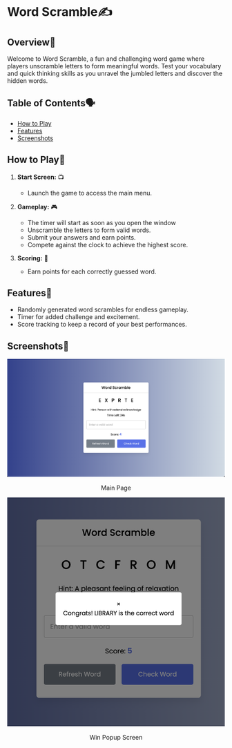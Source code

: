 # Word Scramble✍️

## Overview👀

Welcome to Word Scramble, a fun and challenging word game where players unscramble letters to form meaningful words. Test your vocabulary and quick thinking skills as you unravel the jumbled letters and discover the hidden words.

## Table of Contents🗣️
- [How to Play](#how-to-play)
- [Features](#features)
- [Screenshots](#screenshots)

## How to Play👴

1. **Start Screen:** 📺
   - Launch the game to access the main menu.

2. **Gameplay:**  🎮
   - The timer will start as soon as you open the window
   - Unscramble the letters to form valid words.
   - Submit your answers and earn points.
   - Compete against the clock to achieve the highest score.

3. **Scoring:**  💯
   - Earn points for each correctly guessed word.

## Features🤙

- Randomly generated word scrambles for endless gameplay.
- Timer for added challenge and excitement.
- Score tracking to keep a record of your best performances.

## Screenshots🧐

![Screenshot 1](https://github.com/aditya-ghosh2992/demo/blob/main/Scarmble%20Photo/Screenshot%202024-03-09%20at%2013.38.05.png)
<p align="center">  Main Page </p>

![Screenshot 2](https://github.com/aditya-ghosh2992/demo/blob/main/Scarmble%20Photo/Screenshot%202024-03-09%20at%2013.38.24.png)
<p align="center">  Win Popup Screen </p>

